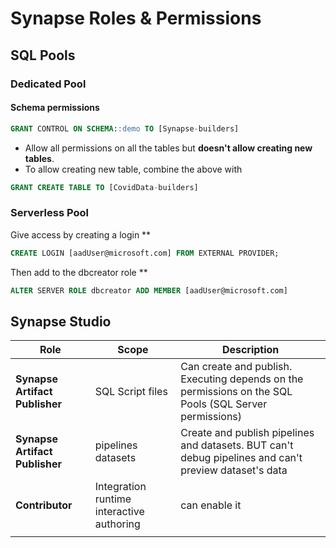 # Synapse Roles & Permissions



## SQL Pools

### Dedicated Pool

#### Schema permissions

```sql
GRANT CONTROL ON SCHEMA::demo TO [Synapse-builders]
```

- Allow all permissions on all the tables but **doesn't allow creating new tables**. 
- To allow creating new table, combine the above with

```sql
GRANT CREATE TABLE TO [CovidData-builders]
```



### Serverless Pool

Give access by creating a login **

```sql
CREATE LOGIN [aadUser@microsoft.com] FROM EXTERNAL PROVIDER;
```

Then add to the dbcreator role **

```sql
ALTER SERVER ROLE dbcreator ADD MEMBER [aadUser@microsoft.com]
```

   









## Synapse Studio



| Role                           | Scope                                     | Description                                                  |
| ------------------------------ | ----------------------------------------- | ------------------------------------------------------------ |
| **Synapse Artifact Publisher** | SQL Script files                          | Can create and publish. Executing depends on the permissions on the SQL Pools (SQL Server permissions) |
| **Synapse Artifact Publisher** | pipelines <br />datasets                  | Create and publish pipelines and datasets. BUT can't debug pipelines and can't preview dataset's data |
| **Contributor**                | Integration runtime interactive authoring | can enable it                                                |
|                                |                                           |                                                              |

[^**]: To be tested

